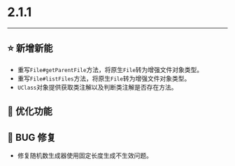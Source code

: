 # 2.1.1

---------------------

## ⭐ 新增新能

- 重写`File#getParentFile`方法，将原生`File`转为增强文件对象类型。
- 重写`File#listFiles`方法，将原生`File`转为增强文件对象类型。
- `UClass`对象提供获取类注解以及判断类注解是否存在方法。

## 👻 优化功能

## 🐞 BUG 修复

- 修复随机数生成器使用固定长度生成不生效问题。
